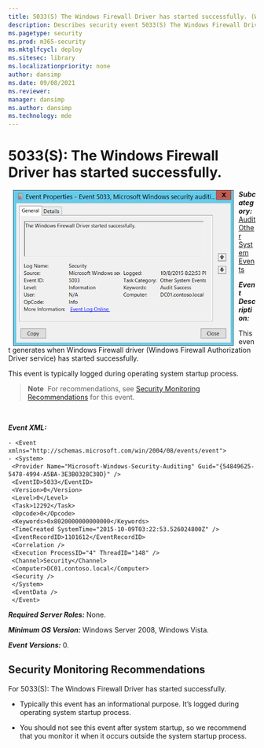 ```yaml
---
title: 5033(S) The Windows Firewall Driver has started successfully. (Windows 10)
description: Describes security event 5033(S) The Windows Firewall Driver has started successfully.
ms.pagetype: security
ms.prod: m365-security
ms.mktglfcycl: deploy
ms.sitesec: library
ms.localizationpriority: none
author: dansimp
ms.date: 09/08/2021
ms.reviewer: 
manager: dansimp
ms.author: dansimp
ms.technology: mde
---
```


# 5033(S): The Windows Firewall Driver has started successfully.


<img src="images/event-5033.png" alt="Event 5033 illustration" width="449" height="317" hspace="10" align="left" />

***Subcategory:***&nbsp;[Audit Other System Events](audit-other-system-events.md)

***Event Description:***

This event generates when Windows Firewall driver (Windows Firewall Authorization Driver service) has started successfully.

This event is typically logged during operating system startup process.

> **Note**&nbsp;&nbsp;For recommendations, see [Security Monitoring Recommendations](#security-monitoring-recommendations) for this event.

<br clear="all">

***Event XML:***
```
- <Event xmlns="http://schemas.microsoft.com/win/2004/08/events/event">
- <System>
 <Provider Name="Microsoft-Windows-Security-Auditing" Guid="{54849625-5478-4994-A5BA-3E3B0328C30D}" /> 
 <EventID>5033</EventID> 
 <Version>0</Version> 
 <Level>0</Level> 
 <Task>12292</Task> 
 <Opcode>0</Opcode> 
 <Keywords>0x8020000000000000</Keywords> 
 <TimeCreated SystemTime="2015-10-09T03:22:53.526024800Z" /> 
 <EventRecordID>1101612</EventRecordID> 
 <Correlation /> 
 <Execution ProcessID="4" ThreadID="148" /> 
 <Channel>Security</Channel> 
 <Computer>DC01.contoso.local</Computer> 
 <Security /> 
 </System>
 <EventData /> 
 </Event>

```

***Required Server Roles:*** None.

***Minimum OS Version:*** Windows Server 2008, Windows Vista.

***Event Versions:*** 0.

## Security Monitoring Recommendations

For 5033(S): The Windows Firewall Driver has started successfully.

-   Typically this event has an informational purpose. It’s logged during operating system startup process.

-   You should not see this event after system startup, so we recommend that you monitor it when it occurs outside the system startup process.

